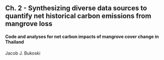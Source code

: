 ## Ch. 2 - Synthesizing diverse data sources to quantify net historical carbon emissions from mangrove loss

#### Code and analyses for net carbon impacts of mangrove cover change in Thailand

Jacob J. Bukoski 

    